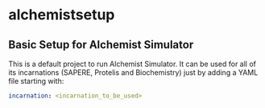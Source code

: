 # alchemistsetup
## Basic Setup for Alchemist Simulator
This is a default project to run Alchemist Simulator.
It can be used for all of its incarnations (SAPERE, Protelis and Biochemistry) just by adding a YAML file starting with:
``` yaml
incarnation: <incarnation_to_be_used>
```
